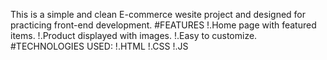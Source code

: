 This is a simple and clean E-commerce wesite project and designed for practicing front-end development.
#FEATURES
!.Home page with featured items.
!.Product displayed with images.
!.Easy to customize.
#TECHNOLOGIES USED:
!.HTML
!.CSS
!.JS
